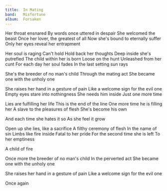 ```yaml
---
title:  In Mating
band:   Misfortune
album:  Forsaken
---
```


Her throat ensnared
By words once uttered in despair
She welcomed the beast
Once her lover, the greatest of all
Now she's bound to eternally suffer
Only her eyes reveal her entrapment

Her soul is raging
Can't hold
Hold back her thoughts
Deep inside she's putrefied
The child within her is born
Loose on the hunt
Unleashed from her cunt
For each day her soul fades 
In the last setting sun rays

She's the breeder of no man's child
Through the mating act
She became one with the unholy one

She raises her hand in a gesture of pain
Like a welcome sign for the evil one
Empty eyes stare into nothingness
She needs him inside
Just one more time

Lies are fulfilling her life
This is the end of the line
One more time he is filling her
A slave to the pleasures of flesh
She's become his own

And each time she hates it so
As she feel it grow

Open up she lies, like a sacrifice
A filthy ceremony of flesh
In the name of sin
Limbs like fire inside
Fatal to her pride
For the second time she is left
To her emptiness

A child of fire

Once more the breeder of no man's child
In the perverted act
She became one with the unholy one

She raises her hand in a gesture of pain
Like a welcome sign for the evil one

Once again